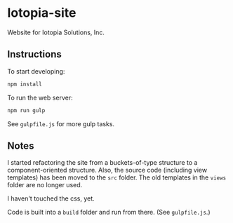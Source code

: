 # Iotopia-site
Website for Iotopia Solutions, Inc.

## Instructions

To start developing:

```bash
npm install
```

To run the web server:

```bash
npm run gulp
```

See `gulpfile.js` for more gulp tasks.

## Notes

I started refactoring the site from a buckets-of-type structure to a
component-oriented structure.  Also, the source code (including view templates)
has been moved to the `src` folder.  The old templates in the `views` folder are
no longer used.  

I haven't touched the css, yet.

Code is built into a `build` folder and run from there.  (See `gulpfile.js`.)

